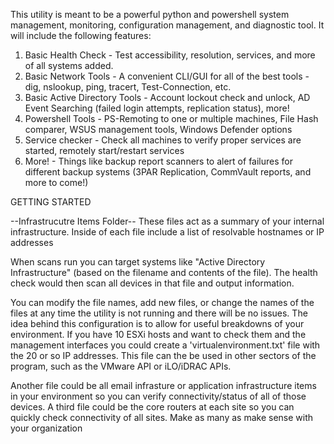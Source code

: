 This utility is meant to be a powerful python and powershell system management, monitoring, configuration management, and diagnostic tool. It will include the following features:

1) Basic Health Check - Test accessibility, resolution, services, and more of all systems added.
2) Basic Network Tools - A convenient CLI/GUI for all of the best tools - dig, nslookup, ping, tracert, Test-Connection, etc.
3) Basic Active Directory Tools - Account lockout check and unlock, AD Event Searching (failed login attempts, replication status), more!
4) Powershell Tools - PS-Remoting to one or multiple machines, File Hash comparer, WSUS management tools, Windows Defender options
5) Service checker - Check all machines to verify proper services are started, remotely start/restart services
6) More! - Things like backup report scanners to alert of failures for different backup systems (3PAR Replication, CommVault reports, and more to come!)

GETTING STARTED

--Infrastrucutre Items Folder--
These files act as a summary of your internal infrastructure. Inside of each file include a list of resolvable hostnames or IP addresses

When scans run you can target systems like "Active Directory Infrastructure" (based on the filename and contents of the file). The health check would then scan all devices in that file and output information.

You can modify the file names, add new files, or change the names of the files at any time the utility is not running and there will be no issues. The idea behind this configuration is to allow for useful breakdowns of your environment. If you have 10 ESXi hosts and want to check them and the management interfaces you could create a 'virtualenvironment.txt' file with the 20 or so IP addresses. This file can the be used in other sectors of the program, such as the VMware API or iLO/iDRAC APIs.

Another file could be all email infrasture or application infrastructure items in your environment so you can verify connectivity/status of all of those devices. A third file could be the core routers at each site so you can quickly check connectivity of all sites. Make as many as make sense with your organization